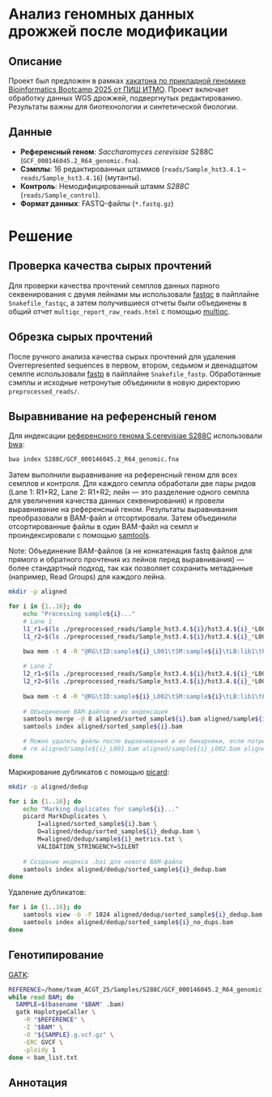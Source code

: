 # Анализ геномных данных дрожжей после модификации

## Описание 
Проект был предложен в рамках [хакатона по прикладной геномике Bioinformatics Bootcamp 2025 от ПИШ ИТМО](https://pish.itmo.ru/genomics-bootcamp). Проект включает обработку данных WGS дрожжей, подвергнутых редактированию. Результаты важны для биотехнологии и синтетической биологии.

## Данные

- **Референсный геном**: *Saccharomyces cerevisiae* S288C (`GCF_000146045.2_R64_genomic.fna`).
- **Сэмплы**: 16 редактированных штаммов (`reads/Sample_hst3.4.1` – `reads/Sample_hst3.4.16`) (мутанты).
- **Контроль**: Немодифицированный штамм *S288C* (`reads/Sample_control`).
- **Формат данных**: FASTQ-файлы (`*.fastq.gz`)

# Решение
## Проверка качества сырых прочтений

Для проверки качества прочтений семплов данных парного секвенирования с двумя лейнами мы использовали [fastqc](https://www.bioinformatics.babraham.ac.uk/projects/fastqc/) в пайплайне ```Snakefile_fastqc```, а затем получившиеся отчеты были объединены в общий отчет ```multiqc_report_raw_reads.html``` с помощью [multiqc](https://seqera.io/multiqc/).

## Обрезка сырых прочтений

После ручного анализа качества сырых прочтений для удаления Overrepresented sequences в первом, втором, седьмом и двенадцатом семлпе использовали [fastp](https://github.com/OpenGene/fastp) в пайплайне ```Snakefile_fastp```. Обработанные сэмплы и исходные нетронутые объединили в новую директорию ```preprocessed_reads/```.

## Выравнивание на референсный геном

Для индексации [референсного генома S.cerevisiae S288C](https://www.ncbi.nlm.nih.gov/datasets/genome/GCF_000146045.2/) использовали [bwa](https://github.com/lh3/bwa): 

```bash
bwa index S288C/GCF_000146045.2_R64_genomic.fna
```

Затем выполнили выравнивание на референсный геном для всех семплов и контроля. Для каждого семпла обработали две пары ридов (Lane 1: R1+R2, Lane 2: R1+R2; лейн — это разделение одного семпла для увеличения качества данных секвенирования) и провели выравнивание на референсный геном. Результаты выравнивания преобразовали в BAM-файл и отсортировали. Затем объединили отсортированные файлы в один BAM-файл на семпл и проиндексировали с помощью [samtools](https://www.htslib.org/). 

Note: Объединение BAM-файлов (а не конкатенация fastq файлов для прямого и обратного прочтения из лейнов перед выравнивания) — более стандартный подход, так как позволяет сохранить метаданные (например, Read Groups) для каждого лейна. 

```bash
mkdir -p aligned

for i in {1..16}; do
    echo "Processing sample${i}..."
    # Lane 1
    l1_r1=$(ls ./preprocessed_reads/Sample_hst3.4.${i}/hst3.4.${i}_*L001_R1*.fastq.gz)
    l1_r2=$(ls ./preprocessed_reads/Sample_hst3.4.${i}/hst3.4.${i}_*L001_R2*.fastq.gz)
    
    bwa mem -t 4 -R "@RG\tID:sample${i}_L001\tSM:sample${i}\tLB:lib1\tPL:ILLUMINA" ../Samples/S288C/GCF_000146045.2_R64_genomic.fna "$l1_r1" "$l1_r2" | samtools view -bS - | samtools sort -o aligned/sample${i}_L001.bam

    # Lane 2
    l2_r1=$(ls ./preprocessed_reads/Sample_hst3.4.${i}/hst3.4.${i}_*L002_R1*.fastq.gz)
    l2_r2=$(ls ./preprocessed_reads/Sample_hst3.4.${i}/hst3.4.${i}_*L002_R2*.fastq.gz)
    
    bwa mem -t 4 -R "@RG\tID:sample${i}_L002\tSM:sample${i}\tLB:lib1\tPL:ILLUMINA" ../Samples/S288C/GCF_000146045.2_R64_genomic.fna "$l2_r1" "$l2_r2" | samtools view -bS - | samtools sort -o aligned/sample${i}_L002.bam
    
    # Объединение BAM-файлов и их индексация 
    samtools merge -@ 8 aligned/sorted_sample${i}.bam aligned/sample${i}_L001.bam aligned/sample${i}_L002.bam
    samtools index aligned/sorted_sample${i}.bam

    # Можно удалить файлы после выравнивания и их бинарники, если потребуется
    # rm aligned/sample${i}_L001.bam aligned/sample${i}_L002.bam aligned/sample${i}_*.sam
done
```

Маркирование дубликатов с помощью [picard](https://github.com/broadinstitute/picard):
```bash
mkdir -p aligned/dedup

for i in {1..16}; do
    echo "Marking duplicates for sample${i}..."
    picard MarkDuplicates \
        I=aligned/sorted_sample${i}.bam \
        O=aligned/dedup/sorted_sample${i}_dedup.bam \
        M=aligned/dedup/sample${i}_metrics.txt \
        VALIDATION_STRINGENCY=SILENT
    
    # Создание индекса .bai для нового BAM-файла
    samtools index aligned/dedup/sorted_sample${i}_dedup.bam
done
```

Удаление дубликатов:
```bash 
for i in {1..16}; do
    samtools view -b -F 1024 aligned/dedup/sorted_sample${i}_dedup.bam > aligned/dedup/sorted_sample${i}_no_dups.bam
    samtools index aligned/dedup/sorted_sample${i}_no_dups.bam
done
```

## Генотипирование 

[GATK](https://gatk.broadinstitute.org/hc/en-us):

```bash
REFERENCE=/home/team_ACGT_25/Samples/S288C/GCF_000146045.2_R64_genomic.fna
while read BAM; do
  SAMPLE=$(basename "$BAM" .bam)
  gatk HaplotypeCaller \
    -R "$REFERENCE" \
    -I "$BAM" \
    -O "${SAMPLE}.g.vcf.gz" \
    -ERC GVCF \
    -ploidy 1
done < bam_list.txt
```


## Аннотация